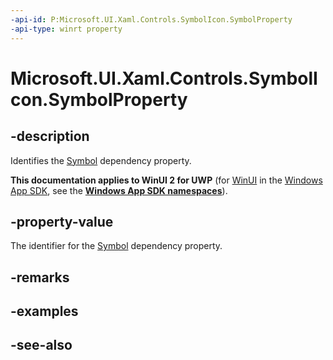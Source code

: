 ```yaml
---
-api-id: P:Microsoft.UI.Xaml.Controls.SymbolIcon.SymbolProperty
-api-type: winrt property
---
```


<!-- Property syntax
public Windows.UI.Xaml.DependencyProperty SymbolProperty { get; }
-->

# Microsoft.UI.Xaml.Controls.SymbolIcon.SymbolProperty

## -description
Identifies the [Symbol](symbolicon_symbol.md) dependency property.

**This documentation applies to WinUI 2 for UWP** (for [WinUI](/windows/apps/winui/winui3/) in the [Windows App SDK](/windows/apps/windows-app-sdk/), see the **[Windows App SDK namespaces](/windows/windows-app-sdk/api/winrt/)**).

## -property-value
The identifier for the [Symbol](symbolicon_symbol.md) dependency property.

## -remarks

## -examples

## -see-also
